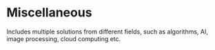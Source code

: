 # Miscellaneous
Includes multiple solutions from different fields, such as algorithms, AI, image processing, cloud computing etc.
